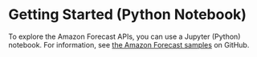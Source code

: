 # Getting Started \(Python Notebook\)<a name="getting-started-python"></a>

To explore the Amazon Forecast APIs, you can use a Jupyter \(Python\) notebook\. For information, see [the Amazon Forecast samples](https://github.com/aws-samples/amazon-forecast-samples) on GitHub\.